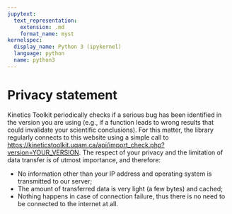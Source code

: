 ```yaml
---
jupytext:
  text_representation:
    extension: .md
    format_name: myst
kernelspec:
  display_name: Python 3 (ipykernel)
  language: python
  name: python3
---
```


# Privacy statement

Kinetics Toolkit periodically checks if a serious bug has been identified in the version you are using (e.g., if a function leads to wrong results that could invalidate your scientific conclusions). For this matter, the library regularly connects to this website using a simple call to https://kineticstoolkit.uqam.ca/api/import_check.php?version=YOUR_VERSION. The respect of your privacy and the limitation of data transfer is of utmost importance, and therefore:

- No information other than your IP address and operating system is transmitted to our server;
- The amount of transferred data is very light (a few bytes) and cached;
- Nothing happens in case of connection failure, thus there is no need to be connected to the internet at all.
